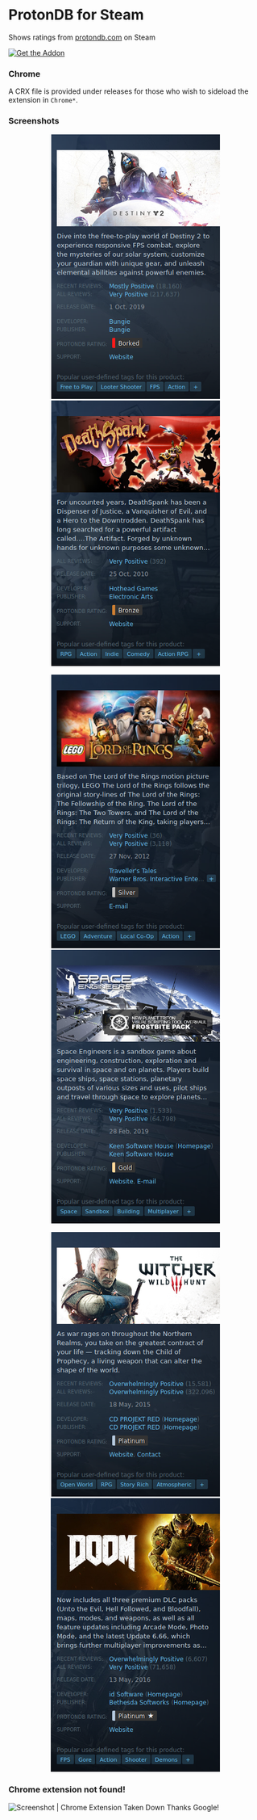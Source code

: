 # ProtonDB for Steam
Shows ratings from [protondb.com](https://www.protondb.com/) on Steam

[![Get the Addon](https://addons.cdn.mozilla.net/static/img/addons-buttons/AMO-button_1.png)](https://addons.mozilla.org/en-CA/firefox/addon/protondb-for-steam/)

### Chrome
A CRX file is provided under releases for those who wish to sideload the extension in `Chrome*`.

### Screenshots

<div align=center>

![Screenshot | Borked Rating Badge](screenshots/screenshot_borked.png)
![Screenshot | Bronze Rating Badge](screenshots/screenshot_bronze.png)

![Screenshot | Silver Rating Badge](screenshots/screenshot_silver.png)
![Screenshot | Gold Rating Badge](screenshots/screenshot_gold.png)

![Screenshot | Platinum Rating Badge](screenshots/screenshot_platinum.png)
![Screenshot | Witelist Rating Badge](screenshots/screenshot_whitelist.png)
</div>

### Chrome extension not found!
![Screenshot | Chrome Extension Taken Down](https://i.imgur.com/szSIeex.png)
Thanks Google!